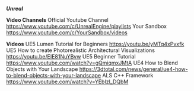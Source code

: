 ***Unreal***

**Video Channels**
Official Youtube Channel <https://www.youtube.com/c/UnrealEngine/playlists>
Your Sandbox <https://www.youtube.com/c/YourSandbox/videos>

**Videos**
UE5 Lumen Tutorial for Beginners <https://youtu.be/yMTq4xPvxfk>
UE5 How to create Photorealistic Architectural Visualizations <https://youtu.be/EIE81NuYBvw>
UE5 Beginner Tutorial <https://www.youtube.com/watch?v=gQmiqmxJMtA>
UE4 How to Blend Objects with Your Landscape <https://3dtotal.com/news/general/ue4-how-to-blend-objects-with-your-landscape>
ALS C++ Framework <https://www.youtube.com/watch?v=YEbIzl_DQbM>